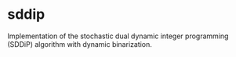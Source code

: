 # sddip
Implementation of the stochastic dual dynamic integer programming (SDDiP) algorithm with dynamic binarization.
